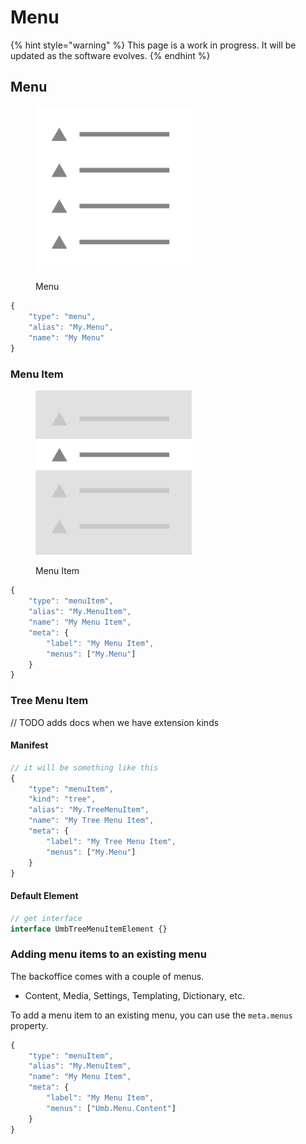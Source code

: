 # Menu

{% hint style="warning" %}
This page is a work in progress. It will be updated as the software evolves.
{% endhint %}

## Menu

<figure><img src="../../.gitbook/assets/menu.png" alt="" width="250"><figcaption><p>Menu</p></figcaption></figure>

```typescript
{
	"type": "menu",
	"alias": "My.Menu",
	"name": "My Menu"
}
```

### Menu Item <a href="#menu-item" id="menu-item"></a>

<figure><img src="../../.gitbook/assets/menu-item.png" alt="" width="250"><figcaption><p>Menu Item</p></figcaption></figure>

```typescript
{
	"type": "menuItem",
	"alias": "My.MenuItem",
	"name": "My Menu Item",
	"meta": {
		"label": "My Menu Item",
		"menus": ["My.Menu"]
	}
}
```

### **Tree Menu Item**

// TODO adds docs when we have extension kinds

#### **Manifest**

```typescript
// it will be something like this
{
	"type": "menuItem",
	"kind": "tree",
	"alias": "My.TreeMenuItem",
	"name": "My Tree Menu Item",
	"meta": {
		"label": "My Tree Menu Item",
		"menus": ["My.Menu"]
	}
}
```

#### **Default Element**

```typescript
// get interface
interface UmbTreeMenuItemElement {}
```

### **Adding menu items to an existing menu**

The backoffice comes with a couple of menus.

* Content, Media, Settings, Templating, Dictionary, etc.

To add a menu item to an existing menu, you can use the `meta.menus` property.

```typescript
{
	"type": "menuItem",
	"alias": "My.MenuItem",
	"name": "My Menu Item",
	"meta": {
		"label": "My Menu Item",
		"menus": ["Umb.Menu.Content"]
	}
}
```
